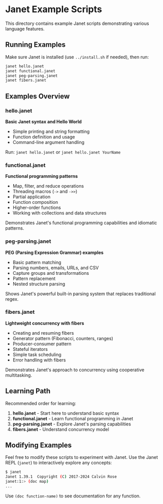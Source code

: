 # Janet Example Scripts

This directory contains example Janet scripts demonstrating various language features.

## Running Examples

Make sure Janet is installed (use `../install.sh` if needed), then run:

```bash
janet hello.janet
janet functional.janet
janet peg-parsing.janet
janet fibers.janet
```

## Examples Overview

### hello.janet
**Basic Janet syntax and Hello World**
- Simple printing and string formatting
- Function definition and usage
- Command-line argument handling

Run: `janet hello.janet` or `janet hello.janet YourName`

### functional.janet
**Functional programming patterns**
- Map, filter, and reduce operations
- Threading macros (`->` and `->>`)
- Partial application
- Function composition
- Higher-order functions
- Working with collections and data structures

Demonstrates Janet's functional programming capabilities and idiomatic patterns.

### peg-parsing.janet
**PEG (Parsing Expression Grammar) examples**
- Basic pattern matching
- Parsing numbers, emails, URLs, and CSV
- Capture groups and transformations
- Pattern replacement
- Nested structure parsing

Shows Janet's powerful built-in parsing system that replaces traditional regex.

### fibers.janet
**Lightweight concurrency with fibers**
- Creating and resuming fibers
- Generator pattern (Fibonacci, counters, ranges)
- Producer-consumer pattern
- Stateful iterators
- Simple task scheduling
- Error handling with fibers

Demonstrates Janet's approach to concurrency using cooperative multitasking.

## Learning Path

Recommended order for learning:
1. **hello.janet** - Start here to understand basic syntax
2. **functional.janet** - Learn functional programming in Janet
3. **peg-parsing.janet** - Explore Janet's parsing capabilities
4. **fibers.janet** - Understand concurrency model

## Modifying Examples

Feel free to modify these scripts to experiment with Janet. Use the Janet REPL (`janet`) to interactively explore any concepts:

```bash
$ janet
Janet 1.39.1  Copyright (C) 2017-2024 Calvin Rose
janet:1:> (doc map)
...
```

Use `(doc function-name)` to see documentation for any function.
